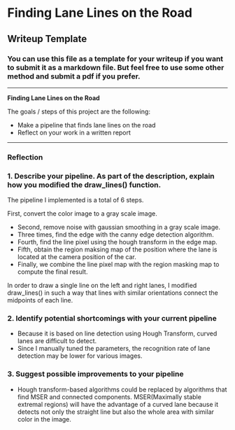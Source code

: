 # **Finding Lane Lines on the Road** 

## Writeup Template

### You can use this file as a template for your writeup if you want to submit it as a markdown file. But feel free to use some other method and submit a pdf if you prefer.

---

**Finding Lane Lines on the Road**

The goals / steps of this project are the following:
* Make a pipeline that finds lane lines on the road
* Reflect on your work in a written report


[//]: # (Image References)

[image1]: ./examples/grayscale.jpg "Grayscale"

---

### Reflection

### 1. Describe your pipeline. As part of the description, explain how you modified the draw_lines() function.

The pipeline I implemented is a total of 6 steps.

First, convert the color image to a gray scale image.
* Second, remove noise with gaussian smoothing in a gray scale image.
* Three times, find the edge with the canny edge detection algorithm.
* Fourth, find the line pixel using the hough transform in the edge map.
* Fifth, obtain the region maksing map of the position where the lane is located at the camera position of the car.
* Finally, we combine the line pixel map with the region masking map to compute the final result.

In order to draw a single line on the left and right lanes, I modified draw_lines() in such a way that lines with similar orientations connect the midpoints of each line.


### 2. Identify potential shortcomings with your current pipeline

* Because it is based on line detection using Hough Transform, curved lanes are difficult to detect.
* Since I manually tuned the parameters, the recognition rate of lane detection may be lower for various images.

### 3. Suggest possible improvements to your pipeline

* Hough transform-based algorithms could be replaced by algorithms that find MSER and connected components. MSER(Maximally stable extremal regions) will have the advantage of a curved lane because it detects not only the straight line but also the whole area with similar color in the image.





